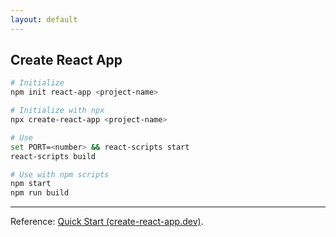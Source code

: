 ```yaml
---
layout: default
---
```

## Create React App

```bash
# Initialize
npm init react-app <project-name>
```

```bash
# Initialize with npx
npx create-react-app <project-name>
```

```bash
# Use
set PORT=<number> && react-scripts start
react-scripts build
```

```bash
# Use with npm scripts
npm start
npm run build
```

----

Reference: [Quick Start (create-react-app.dev)](https://create-react-app.dev/docs/getting-started/#quick-start).
